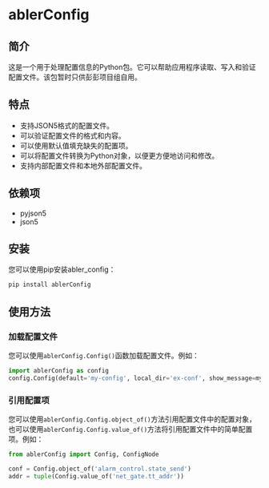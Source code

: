 ablerConfig
=============

简介
--

这是一个用于处理配置信息的Python包。它可以帮助应用程序读取、写入和验证配置文件。该包暂时只供彭彭项目组自用。

特点
--

*   支持JSON5格式的配置文件。
*   可以验证配置文件的格式和内容。
*   可以使用默认值填充缺失的配置项。
*   可以将配置文件转换为Python对象，以便更方便地访问和修改。
*   支持内部配置文件和本地外部配置文件。

依赖项
---

*   pyjson5
*   json5

安装
--

您可以使用pip安装abler\_config：

```bash
pip install ablerConfig
```

使用方法
----

### 加载配置文件

您可以使用`ablerConfig.Config()`函数加载配置文件。例如：

```python
import ablerConfig as config
config.Config(default='my-config', local_dir='ex-conf', show_message=my_show_message)
```

### 引用配置项

您可以使用`ablerConfig.Config.object_of()`方法引用配置文件中的配置对象，也可以使用`ablerConfig.Config.value_of()`方法将引用配置文件中的简单配置项。例如：

```python
from ablerConfig import Config, ConfigNode

conf = Config.object_of('alarm_control.state_send')
addr = tuple(Config.value_of('net_gate.tt_addr'))
```

